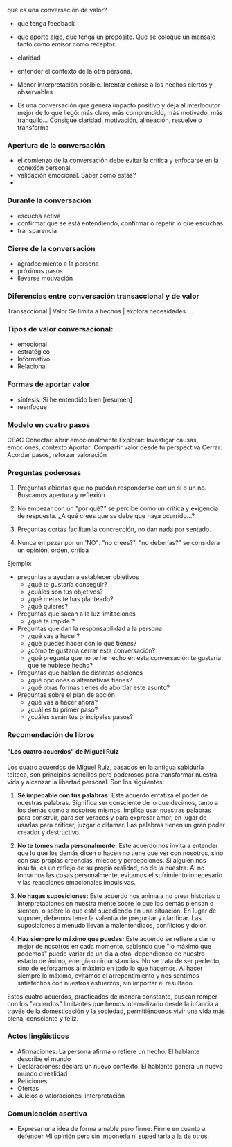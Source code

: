 qué es una conversación de valor?
- que tenga feedback
- que aporte algo, que tenga un propósito. Que se coloque un mensaje tanto como emisor como receptor.
- claridad
- entender el contexto de la otra persona. 
- Menor interpretación posible. Intentar ceñirse a los hechos ciertos y observables

- Es una conversación que genera impacto positivo y deja al interlocutor mejor de lo que llegó: más claro, más comprendido, más motivado, más tranquilo... Consigue claridad, motivación, alineación, resuelve o transforma

### Apertura de la conversación

- el comienzo de la conversación debe evitar la crítica y enfocarse en la conexión personal
- validación emocional. Saber cómo estás?
- 

### Durante la conversación

- escucha activa
- confirmar que se está entendiendo, confirmar o repetir lo que escuchas
- transparencia

### Cierre de la conversación

- agradecimiento a la persona
- próximos pasos
- llevarse motivación
### Diferencias entre conversación transaccional y de valor

Transaccional  |  Valor
Se limita a hechos | explora necesidades
...

### Tipos de valor conversacional:
- emocional
- estratégico
- Informativo
- Relacional

### Formas de aportar valor
- síntesis: Si he entendido bien [resumen]
- reenfoque

### Modelo en cuatro pasos

CEAC
Conectar: abrir emocionalmente
Explorar: Investigar causas, emociones, contexto
Aportar: Compartir valor desde tu perspectiva
Cerrar: Acordar pasos, reforzar valoración

### Preguntas poderosas
1. Preguntas abiertas
que no puedan responderse con un sí o un no. Buscamos apertura y reflexión

2. No empezar con un "por qué?"
se percibe como un crítica y exigencia de respuesta. ¿A qué crees que se debe que haya ocurrido...?

3. Preguntas cortas
facilitan la concrección, no dan nada por sentado.

4. Nunca empezar por un 'NO": "no crees?", "no deberías?"
se considera un opinión, orden, crítica

Ejemplo:
- preguntas a ayudan a establecer objetivos
	- ¿qué te gustaría conseguir?
	- ¿cuáles son tus objetivos?
	- ¿qué metas te has planteado?
	- ¿qué quieres?
- Preguntas que sacan a la luz limitaciones
	- ¿qué te impide ?
- Preguntas que dan la responsabilidad a la persona
	- ¿qué vas a hacer?
	- ¿qué puedes hacer con lo que tienes?
	- ¿cómo te gustaría cerrar esta conversación?
	- ¿qué pregunta que no te he hecho en esta conversación te gustaría que te hubiese hecho?
- Preguntas que hablan de distintas opciones
	- ¿qué opciones o alternativas tienes?
	- ¿qué otras formas tienes de abordar este asunto?
- Preguntas sobre el plan de acción
	- ¿qué vas a hacer ahora?
	- ¿cuál es tu primer paso?
	- ¿cuáles serán tus principales pasos?





### Recomendación de libros
#### "Los cuatro acuerdos" de Miguel Ruiz

Los cuatro acuerdos de Miguel Ruiz, basados en la antigua sabiduría tolteca, son principios sencillos pero poderosos para transformar nuestra vida y alcanzar la libertad personal. Son los siguientes:

1. **Sé impecable con tus palabras:** Este acuerdo enfatiza el poder de nuestras palabras. Significa ser consciente de lo que decimos, tanto a los demás como a nosotros mismos. Implica usar nuestras palabras para construir, para ser veraces y para expresar amor, en lugar de usarlas para criticar, juzgar o difamar. Las palabras tienen un gran poder creador y destructivo.
    
2. **No te tomes nada personalmente:** Este acuerdo nos invita a entender que lo que los demás dicen o hacen no tiene que ver con nosotros, sino con sus propias creencias, miedos y percepciones. Si alguien nos insulta, es un reflejo de su propia realidad, no de la nuestra. Al no tomarnos las cosas personalmente, evitamos el sufrimiento innecesario y las reacciones emocionales impulsivas.
    
3. **No hagas suposiciones:** Este acuerdo nos anima a no crear historias o interpretaciones en nuestra mente sobre lo que los demás piensan o sienten, o sobre lo que está sucediendo en una situación. En lugar de suponer, debemos tener la valentía de preguntar y clarificar. Las suposiciones a menudo llevan a malentendidos, conflictos y dolor.
    
4. **Haz siempre lo máximo que puedas:** Este acuerdo se refiere a dar lo mejor de nosotros en cada momento, sabiendo que "lo máximo que podemos" puede variar de un día a otro, dependiendo de nuestro estado de ánimo, energía o circunstancias. No se trata de ser perfecto, sino de esforzarnos al máximo en todo lo que hacemos. Al hacer siempre lo máximo, evitamos el arrepentimiento y nos sentimos satisfechos con nuestros esfuerzos, sin importar el resultado.
    

Estos cuatro acuerdos, practicados de manera constante, buscan romper con los "acuerdos" limitantes que hemos internalizado desde la infancia a través de la domesticación y la sociedad, permitiéndonos vivir una vida más plena, consciente y feliz.



### Actos lingüísticos
- Afirmaciones: La persona afirma o refiere un hecho. El hablante describe el mundo
- Declaraciones: declara un nuevo contexto. El hablante genera un nuevo mundo o realidad
- Peticiones
- Ofertas
- Juicios o valoraciones: interpretación

### Comunicación asertiva
- Expresar una idea de forma amable pero firme: Firme en cuanto a defender MI opinión pero sin imponerla ni supeditarla a la de otros.